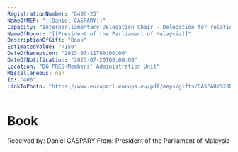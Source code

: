 ```yaml
---
RegistrationNumber: "G406-23"
NameOfMEP: "[[Daniel CASPARY]]"
Capacity: "Interparliamentary Delegation Chair - Delegation for relations with the countries of Southeast Asia and the Association of Southeast Asian Nations (ASEAN)"
NameOfDonor: "[[President of the Parliament of Malaysia]]"
DescriptionOfGift: "Book"
EstimatedValue: "<150"
DateOfReception: "2023-07-11T00:00:00"
DateOfNotification: "2023-07-20T00:00:00"
Location: "DG PRES-Members' Administration Unit"
Miscellaneous: nan
Id: "406"
LinkToPhoto: "https://www.europarl.europa.eu/pdf/meps/gifts/CASPARY%20Daniel_G406-23.jpg#"
---
```


# Book

Received by: Daniel CASPARY
From: President of the Parliament of Malaysia
